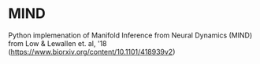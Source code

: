 # MIND
Python implemenation of Manifold Inference from Neural Dynamics (MIND) from Low &amp; Lewallen et. al, '18
(https://www.biorxiv.org/content/10.1101/418939v2)
